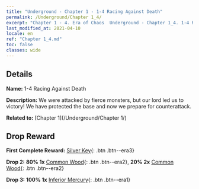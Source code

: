 ```yaml
---
title: "Underground - Chapter 1 - 1-4 Racing Against Death"
permalink: /Underground/Chapter 1_4/
excerpt: "Chapter 1 - 4. Era of Chaos  Underground - Chapter 1_4. 1-4 Racing Against Death"
last_modified_at: 2021-04-10
locale: en
ref: "Chapter 1_4.md"
toc: false
classes: wide
---
```


## Details

 **Name:** 1-4 Racing Against Death

 **Description:** We were attacked by fierce monsters, but our lord led us to victory! We have protected the base and now we prepare for counterattack.

 **Related to:** [Chapter 1](/Underground/Chapter 1/)

## Drop Reward

 **First Complete Reward:** [Silver Key](/Items/con_693/){: .btn .btn--era3}

 **Drop 2:** **80% 1x** [Common Wood](/Items/mat_7/){: .btn .btn--era2}, **20% 2x** [Common Wood](/Items/mat_7/){: .btn .btn--era2}

 **Drop 3:** **100% 1x** [Inferior Mercury](/Items/mat_2/){: .btn .btn--era1}

